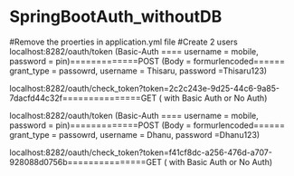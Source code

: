 # SpringBootAuth_withoutDB
#Remove the proerties in application.yml file 
#Create 2 users 
localhost:8282/oauth/token (Basic-Auth ==== username = mobile, password = pin)=============POST
			   (Body = formurlencoded====== grant_type = passowrd, username = Thisaru, password =Thisaru123)

localhost:8282/oauth/check_token?token=2c2c243e-9d25-44c6-9a85-7dacfd44c32f===============GET ( with Basic Auth or No Auth)

localhost:8282/oauth/token (Basic-Auth ==== username = mobile, password = pin)=============POST
			   (Body = formurlencoded====== grant_type = passowrd, username = Dhanu, password =Dhanu123)

localhost:8282/oauth/check_token?token=f41cf8dc-a256-476d-a707-928088d0756b===============GET ( with Basic Auth or No Auth)

